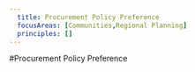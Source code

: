 ```yaml
---
  title: Procurement Policy Preference
  focusAreas: [Communities,Regional Planning]
  principles: []
---
```

#Procurement Policy Preference